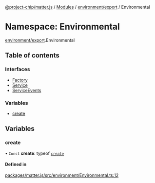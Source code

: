 [@project-chip/matter.js](../README.md) / [Modules](../modules.md) / [environment/export](environment_export.md) / Environmental

# Namespace: Environmental

[environment/export](environment_export.md).Environmental

## Table of contents

### Interfaces

- [Factory](../interfaces/environment_export.Environmental.Factory.md)
- [Service](../interfaces/environment_export.Environmental.Service.md)
- [ServiceEvents](../interfaces/environment_export.Environmental.ServiceEvents.md)

### Variables

- [create](environment_export.Environmental.md#create)

## Variables

### create

• `Const` **create**: typeof [`create`](environment_export.Environmental.md#create)

#### Defined in

[packages/matter.js/src/environment/Environmental.ts:12](https://github.com/project-chip/matter.js/blob/558e12c94a201592c28c7bc0743705360b3e5ca6/packages/matter.js/src/environment/Environmental.ts#L12)
